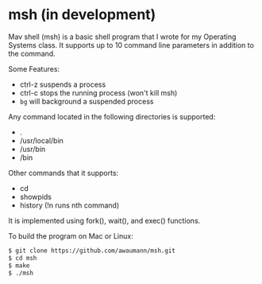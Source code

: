 # msh (in development)

Mav shell (msh) is a basic shell program that I wrote for my Operating Systems class. It supports
up to 10 command line parameters in addition to the command.

Some Features:
  * ctrl-z suspends a process
  * ctrl-c stops the running process (won't kill msh)
  * `bg` will background a suspended process

Any command located in the following directories is supported:
  * .
  * /usr/local/bin
  * /usr/bin
  * /bin

Other commands that it supports:
  * cd
  * showpids
  * history (!n runs nth command)

It is implemented using fork(), wait(), and exec() functions.

To build the program on Mac or Linux:

```bash
$ git clone https://github.com/awaumann/msh.git
$ cd msh
$ make
$ ./msh
```